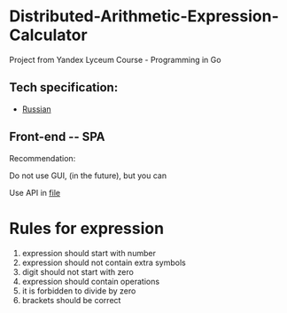 # Distributed-Arithmetic-Expression-Calculator

Project from Yandex Lyceum Course - Programming in Go

## Tech specification:
- [Russian](technical%20specification-RU.md)

## Front-end -- SPA

Recommendation: 

Do not use GUI, (in the future), but you can

Use API in [file](api/api.yaml) 

# Rules for expression

1) expression should start with number
2) expression should not contain extra symbols
3) digit should not start with zero
4) expression should contain operations
5) it is forbidden to divide by zero
6) brackets should be correct